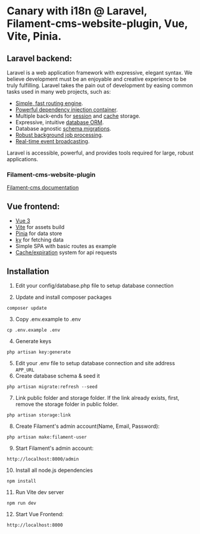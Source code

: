 # Canary with i18n @ Laravel, Filament-cms-website-plugin, Vue, Vite, Pinia.

## Laravel backend:

Laravel is a web application framework with expressive, elegant syntax. We believe development must be an enjoyable and creative experience to be truly fulfilling. Laravel takes the pain out of development by easing common tasks used in many web projects, such as:

- [Simple, fast routing engine](https://laravel.com/docs/routing).
- [Powerful dependency injection container](https://laravel.com/docs/container).
- Multiple back-ends for [session](https://laravel.com/docs/session) and [cache](https://laravel.com/docs/cache) storage.
- Expressive, intuitive [database ORM](https://laravel.com/docs/eloquent).
- Database agnostic [schema migrations](https://laravel.com/docs/migrations).
- [Robust background job processing](https://laravel.com/docs/queues).
- [Real-time event broadcasting](https://laravel.com/docs/broadcasting).

Laravel is accessible, powerful, and provides tools required for large, robust applications.

### Filament-cms-website-plugin

[Filament-cms documentation](https://filamentphp.com/plugins/solution-forest-cms-website)

## Vue frontend:

- [Vue 3](https://vuejs.org/)
- [Vite](https://vitejs.dev/) for assets build
- [Pinia](https://pinia.vuejs.org/) for data store
- [ky](https://github.com/sindresorhus/ky) for fetching data
- Simple SPA with basic routes as example
- [Cache/expiration](https://github.com/volkar/vue-pinia-cache-composables) system for api requests

## Installation

1. Edit your config/database.php file to setup database connection

2. Update and install composer packages
```
composer update
```
3. Copy .env.example to .env
```
cp .env.example .env
```
4. Generate keys
```
php artisan key:generate
```
5. Edit your .env file to setup database connection and site address `APP_URL`
6. Create database schema & seed it
```
php artisan migrate:refresh --seed
```
7. Link public folder and storage folder. If the link already exists, first, remove the storage folder in public folder.
```
php artisan storage:link
```
8. Create Filament's admin account(Name, Email, Password):
```
php artisan make:filament-user
```
9. Start Filament's admin account:
```
http://localhost:8000/admin
```
10. Install all node.js dependencies
```
npm install
```
11. Run Vite dev server
```
npm run dev
```
12. Start Vue Frontend:
```
http://localhost:8000
```
